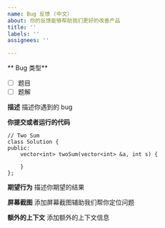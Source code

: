 ```yaml
---
name: Bug 反馈 (中文）
about: 你的反馈能够帮助我们更好的改善产品
title: ''
labels: ''
assignees: ''

---
```


** Bug 类型**
- [ ] 题目
- [ ] 题解

**描述**
描述你遇到的 bug

**你提交或者运行的代码**
```
// Two Sum
class Solution {
public:
    vector<int> twoSum(vector<int> &a, int s) {
        
    }
};
```

**期望行为**
描述你期望的结果

**屏幕截图**
添加屏幕截图辅助我们帮你定位问题

**额外的上下文**
添加额外的上下文信息
